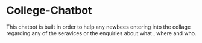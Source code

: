 # College-Chatbot
This chatbot is built in order to help any newbees entering into the collage regarding any of the seravices or the enquiries about what , where and who.

